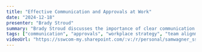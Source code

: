 ```yaml
---
title: "Effective Communication and Approvals at Work"
date: "2024-12-18"
presenter: "Brady Stroud"
summary: "Brady Stroud discusses the importance of clear communication and the role of building trust in getting approvals at work. He shares strategies to avoid surprises, ensure transparency in emails, and keep team members aligned. Using personal anecdotes, Brady emphasizes how proactive discussions can prevent misunderstandings and foster smoother collaboration."
tags: ["communication", "approvals", "workplace strategy", "team alignment", "transparency"]
videoUrl: "https://sswcom-my.sharepoint.com/:v:/r/personal/samwagner_ssw_com_au/Documents/Recordings/%F0%9F%8E%B1%20Knowledge%20sharing%20-%20Brady,%20JK%20and%20Andrew%20%F0%9F%A7%A0-20241218_123459-Meeting%20Recording.mp4?csf=1&web=1&e=HfpePx&nav=eyJyZWZlcnJhbEluZm8iOnsicmVmZXJyYWxBcHAiOiJTdHJlYW1XZWJBcHAiLCJyZWZlcnJhbFZpZXciOiJTaGFyZURpYWxvZy1MaW5rIiwicmVmZXJyYWxBcHBQbGF0Zm9ybSI6IldlYiIsInJlZmVycmFsTW9kZSI6InZpZXcifX0%3D"
---
```

